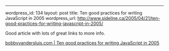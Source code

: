 --- 
wordpress_id: 134
layout: post
title: Ten good practices for writing JavaScript in 2005
wordpress_url: http://www.sideline.ca/2005/04/21/ten-good-practices-for-writing-javascript-in-2005/

<p>Good article with lots of great links to more info.</p><p><a href="http://www.bobbyvandersluis.com/articles/goodpractices.php">bobbyvandersluis.com | Ten good practices for writing JavaScript in 2005</a></p><p><em></em></p>
